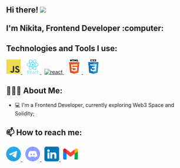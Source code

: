 <h2 align="left">
  <br>Hi there! <img src="https://user-images.githubusercontent.com/42378118/110234147-e3259600-7f4e-11eb-95be-0c4047144dea.gif" width="30"><br>
  <br> I'm Nikita, Frontend Developer :computer:<br>
</h2> 


<h2 align="left">Technologies and Tools I use:</h2>

  <a href = "https://developer.mozilla.org/en-US/docs/Web/JavaScript" target="_blank"> 
    <img src = "https://raw.githubusercontent.com/devicons/devicon/master/icons/javascript/javascript-original.svg" alt="javascript" width="40" height="40"/>
  </a>&nbsp;
  <a href = "https://reactjs.org/" target="_blank"> 
    <img src = "https://raw.githubusercontent.com/devicons/devicon/master/icons/react/react-original-wordmark.svg" alt="react" width="40" height="40"/>
  </a>&nbsp;
  <a href = "https://docs.soliditylang.org/en/v0.8.23/" target="_blank"> 
    <img src = "https://cdn.jsdelivr.net/gh/devicons/devicon/icons/solidity/solidity-original.svg" alt="react" width="40" height="40"/>   </a>&nbsp;
  <a href = "(https://html.spec.whatwg.org/multipage/" target="_blank"> 
    <img src = "https://raw.githubusercontent.com/devicons/devicon/master/icons/html5/html5-original-wordmark.svg" alt="html5" width="40" height="40"/>
  </a>&nbsp;
  <a href = "https://www.w3schools.com/css/" target="_blank"> 
    <img src = "https://raw.githubusercontent.com/devicons/devicon/master/icons/css3/css3-original-wordmark.svg" alt="css3" width="40" height="40"/>
  </a>


<h2 align="left">👨🏻‍💻 About Me:</h2>

  - :computer: I'm a Frontend Developer, currently exploring Web3 Space and Solidity;


<h2 align = "left"> 📫 How to reach me:</h2>

  <a href = "https://t.me/aZo1010">
    <img src = "logos/telegram.png" alt = "Telegram-logo" width="40px" height="40px"/>
  </a>&nbsp;
  <a href = "https://discord.com/channels/@me">
    <img src = "logos/discord.svg" alt = "Discord-logo" width="40px" height="40px"/>
  </a>&nbsp;
  <a href = "https://www.linkedin.com/in/nikita-petrukhin/">
    <img src = "logos/linkedin.png" alt = "LinkedIn-logo" width="40px" height="40px"/>
  </a>&nbsp;
  <a href = "mailto:nikita.p1577@gmail.com">
    <img src = "logos/gmail.png" alt = "G-Mail-logo" width="40px" height="40px"/>
  </a>
